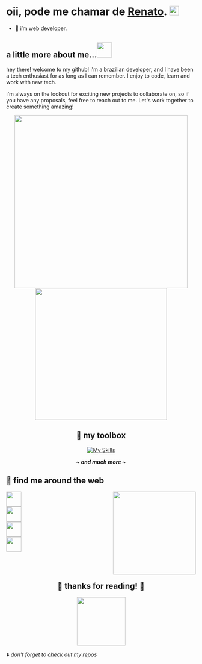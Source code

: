 <h1>oii, pode me chamar de <a href="https://github.com/thnbi">Renato</a>. <img src="https://media.giphy.com/media/hvRJCLFzcasrR4ia7z/giphy.gif" height="25px" width="25px">  </h1>

- 🌱 i’m web developer.
## a little more about me...<img height="40px" width="40px" src="https://media.giphy.com/media/5xRW2cUKfcyQg/giphy.gif">

hey there! welcome to my github! i'm a brazilian developer, and I have been a tech enthusiast for as long as I can remember. I enjoy to code, learn and work with new tech.  

i'm always on the lookout for exciting new projects to collaborate on, so if you have any proposals, feel free to reach out to me. Let's work together to create something amazing!

<div align="center">

<img width="460px" src="https://github-readme-stats.vercel.app/api?username=thnbi&show_icons=true&theme=dracula" />
<img width="350px" src="https://github-readme-stats.vercel.app/api/top-langs/?username=thnbi&layout=compact&theme=dracula" />

## 🧰  my toolbox

[![My Skills](https://skillicons.dev/icons?i=nodejs,tailwind,mongo,nextjs,react,js,ts,git,github,figma)](https://skillicons.dev)

<em><b>__~ and much more ~__</b></em>

</div  align="center">

## 📱 find me around the web

<img align="right" height="220" src="https://media.giphy.com/media/v1.Y2lkPTc5MGI3NjExZDI0NjZiZDEyYWNjNzkxYjk3ZTM0ODE4MmIwODllOWI2MzNmNDY2ZSZjdD1n/yALcFbrKshfoY/giphy.gif">

<a href="https://www.instagram.com/re_hnbi/" target="_blank"><img height=40 src="https://img.shields.io/badge/-Instagram-%23E4405F?style=for-the-badge&logo=instagram&logoColor=white" target="_blank"></a><br>
<a href="https://www.twitch.tv/hnbii" target="_blank"><img height=40 src="https://img.shields.io/badge/Twitch-9146FF?style=for-the-badge&logo=twitch&logoColor=white" target="_blank"></a><br>
<a href="https://twitter.com/thnbii" target="_blank"><img height=40 src="https://img.shields.io/badge/Twitter-1DA1F2?style=for-the-badge&logo=twitter&logoColor=white" target="_blank"></a><br>
<a href="https://www.tiktok.com/@thnbi" target="_blank"><img height=40 src="https://img.shields.io/badge/TikTok-000000?style=for-the-badge&logo=tiktok&logoColor=white" target="_blank"></a>

<br>

<div align="center" style="display: block"><br>
  <h2> 💖 thanks for reading! 💖 </h2>
  <img height="129" src="https://media.discordapp.net/attachments/821200514041511948/937109631954743316/pngegg_1.png?width=560&height=560"/></div>

⬇️ <em>don't forget to check out my repos</em>
